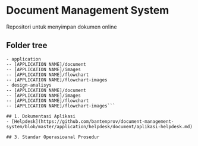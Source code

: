 # Document Management System
Repositori untuk menyimpan dokumen online
## Folder tree
```
- application
-- [APPLICATION NAME]/document
-- [APPLICATION NAME]/images
-- [APPLICATION NAME]/flowchart
-- [APPLICATION NAME]/flowchart-images
- design-analisys
-- [APPLICATION NAME]/document
-- [APPLICATION NAME]/images
-- [APPLICATION NAME]/flowchart
-- [APPLICATION NAME]/flowchart-images```

## 1. Dokumentasi Aplikasi
- [Helpdesk](https://github.com/bantenprov/document-management-system/blob/master/application/helpdesk/document/aplikasi-helpdesk.md)

## 3. Standar Operasioanal Prosedur
